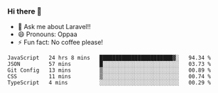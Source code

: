 ### Hi there 👋

<!--
**reubenwedson/reubenwedson** is a ✨ _special_ ✨ repository because its `README.md` (this file) appears on your GitHub profile.
Here are some ideas to get you started:
- 📫 How to reach me: 
- 🔭 I’m currently working on awesome talent app
- 🌱 I’m currently learning extreme Vue js technical stuffs
- 👯 I’m looking to collaborate on start ups challenges
- 🤔 I’m looking for help with time
-->
- 💬 Ask me about Laravel!!
- 😄 Pronouns: Oppaa
- ⚡ Fun fact: No coffee please!

<!--START_SECTION:waka-->
```text
JavaScript   24 hrs 8 mins   ███████████████████████▓░   94.34 % 
JSON         57 mins         █░░░░░░░░░░░░░░░░░░░░░░░░   03.73 % 
Git Config   13 mins         ▒░░░░░░░░░░░░░░░░░░░░░░░░   00.89 % 
CSS          11 mins         ▒░░░░░░░░░░░░░░░░░░░░░░░░   00.74 % 
TypeScript   4 mins          ░░░░░░░░░░░░░░░░░░░░░░░░░   00.29 % 
```
<!--END_SECTION:waka-->
